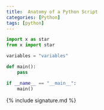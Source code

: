 ```yaml
---
title:  Anatomy of a Python Script
categories: [Python]
tags: [python]
---
```


```python
import x as star
from x import star

variables = "variables"

def main():
    pass

if __name__ == "__main__":
    main()


```


{% include signature.md %}